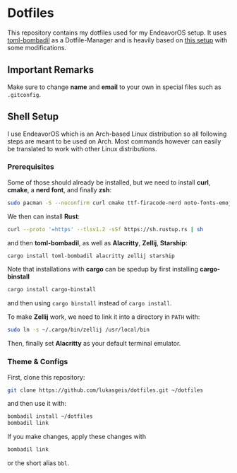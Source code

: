 # Dotfiles

This repository contains my dotfiles used for my EndeavorOS setup.
It uses [toml-bombadil](https://github.com/oknozor/toml-bombadil) as a Dotfile-Manager and is heavily based on [this setup](https_//github.com/EldosHD/dotFiles) with some modifications.

## Important Remarks

Make sure to change **name** and **email** to your own in special files such as `.gitconfig`.


## Shell Setup

I use EndeavorOS which is an Arch-based Linux distribution so all following steps are meant to be used on Arch.
Most commands however can easily be translated to work with other Linux distributions.

### Prerequisites

Some of those should already be installed, but we need to install **curl**, **cmake**, a **nerd font**, and finally **zsh**:
```bash
sudo pacman -S --noconfirm curl cmake ttf-firacode-nerd noto-fonts-emoji zsh
```

We then can install **Rust**:
```bash
curl --proto '=https' --tlsv1.2 -sSf https://sh.rustup.rs | sh
```
and then **toml-bombadil**, as well as **Alacritty**, **Zellij**, **Starship**:
```bash
cargo install toml-bombadil alacritty zellij starship
```

Note that installations with **cargo** can be spedup by first installing **cargo-binstall**
```bash
cargo install cargo-binstall
```
and then using `cargo binstall` instead of `cargo install`.

To make **Zellij** work, we need to link it into a directory in `PATH` with:
```bash
sudo ln -s ~/.cargo/bin/zellij /usr/local/bin
```

Then, finally set **Alacritty** as your default terminal emulator.

### Theme & Configs

First, clone this repository:
```bash
git clone https://github.com/lukasgeis/dotfiles.git ~/dotfiles
```
and then use it with:
```bash
bombadil install ~/dotfiles
bombadil link
```

If you make changes, apply these changes with 
```bash
bombadil link
```
or the short alias `bbl`.
